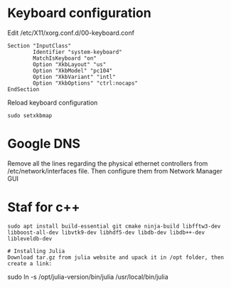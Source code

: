 # Keyboard configuration
Edit /etc/X11/xorg.conf.d/00-keyboard.conf
```
Section "InputClass"
        Identifier "system-keyboard"
        MatchIsKeyboard "on"
        Option "XkbLayout" "us"
        Option "XkbModel" "pc104"
        Option "XkbVariant" "intl"
        Option "XkbOptions" "ctrl:nocaps"
EndSection
```
Reload keyboard configuration
```
sudo setxkbmap
```
# Google DNS
Remove all the lines regarding the physical ethernet controllers from /etc/network/interfaces file. Then configure them from Network Manager GUI

# Staf for c++
```
sudo apt install build-essential git cmake ninja-build libfftw3-dev libboost-all-dev libvtk9-dev libhdf5-dev libdb-dev libdb++-dev libleveldb-dev

# Installing Julia
Download tar.gz from julia website and upack it in /opt folder, then create a link:
```
sudo ln -s /opt/julia-version/bin/julia /usr/local/bin/julia
```
